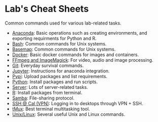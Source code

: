 # Lab's Cheat Sheets

Common commands used for various lab-related tasks.

* [Anaconda](./anaconda.md): Basic operations such as creating environments, and exporting requirments for Python and R.
* [Bash](./bash.md): Common commands for Unix systems.
* [Basemap](./basemap.md): Common commands for Unix systems.
* [Docker](./docker.md): Basic docker commands for images and containers.
* [FFmpeg and ImageMagick](./ffmpeg.md): For video, audio and image processing.
* [Git](./git.md): Everyday survival commands.
* [Jupyter](./jupyter.md): Instructions for anaconda integration.
* [Pypi](./pypi.md): Upload packages and list requirements.
* [Python](./python.md): Install packages and run scripts.
* [Server](./server.md): Lots of server-related tasks.
* [R](./R.md): Install packages from terminal.
* [Samba](./samba.md): File-sharing protocol.
* [SSH @ Cal (VPN)](./remoteSSHDesktop.md): Logging in to desktops through VPN + SSH.
* [tMux](./tmux.md): Best terminal multitasking tool.
* [Unix/Linux](./unixLinux.md): Several useful Unix and Linux commands.
